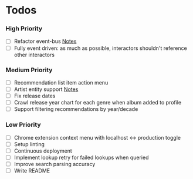 # Todos

### High Priority

- [ ] Refactor event-bus [Notes](notes/event-bus-refactor.md)
- [ ] Fully event driven: as much as possible, interactors shouldn't reference other interactors

### Medium Priority

- [ ] Recommendation list item action menu
- [ ] Artist entity support [Notes](notes/artists.md)
- [ ] Fix release dates
- [ ] Crawl release year chart for each genre when album added to profile
- [ ] Support filtering recommendations by year/decade

### Low Priority

- [ ] Chrome extension context menu with localhost <-> production toggle
- [ ] Setup linting
- [ ] Continuous deployment
- [ ] Implement lookup retry for failed lookups when queried
- [ ] Improve search parsing accuracy
- [ ] Write README
